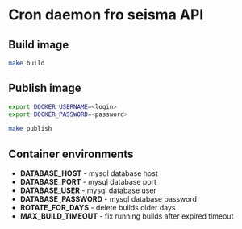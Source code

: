 Cron daemon fro seisma API
==========================


Build image
-----------

```bash
make build
```

Publish image
-------------

```bash
export DOCKER_USERNAME=<login>
export DOCKER_PASSWORD=<password>

make publish
```

Container environments
----------------------

* **DATABASE_HOST** - mysql database host
* **DATABASE_PORT** - mysql database port
* **DATABASE_USER** - mysql database user
* **DATABASE_PASSWORD** - mysql database password
* **ROTATE_FOR_DAYS** - delete builds older days
* **MAX_BUILD_TIMEOUT** - fix running builds after expired timeout
